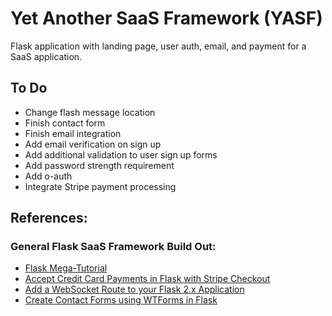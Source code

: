 # Yet Another SaaS Framework (YASF)
Flask application with landing page, user auth, email, and payment for a SaaS application.

## To Do
- Change flash message location
- Finish contact form
- Finish email integration
- Add email verification on sign up
- Add additional validation to user sign up forms
- Add password strength requirement
- Add o-auth
- Integrate Stripe payment processing

## References:

### General Flask SaaS Framework Build Out:
- [Flask Mega-Tutorial](https://blog.miguelgrinberg.com/post/the-flask-mega-tutorial-part-i-hello-world)
- [Accept Credit Card Payments in Flask with Stripe Checkout](https://blog.miguelgrinberg.com/post/accept-credit-card-payments-in-flask-with-stripe-checkout)
- [Add a WebSocket Route to your Flask 2.x Application](https://blog.miguelgrinberg.com/post/add-a-websocket-route-to-your-flask-2-x-application)
- [Create Contact Forms using WTForms in Flask](https://www.geeksforgeeks.org/create-contact-us-using-wtforms-in-flask/)
